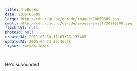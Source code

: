 ```yaml
---
title: 4 iBooks
date: 2005-03-09
large: http://cdn.m.ac.nz/decade/images/20050309.jpg
small: http://cdn.m.ac.nz/decade/images/small/20050309.jpg
flickrUrl: null
photoId: null
createdAt: 2011-01-30 11:07:18.133405
updatedAt: 2005-04-23 05:46:58
layout: decade-image

---
```

He's surrounded
